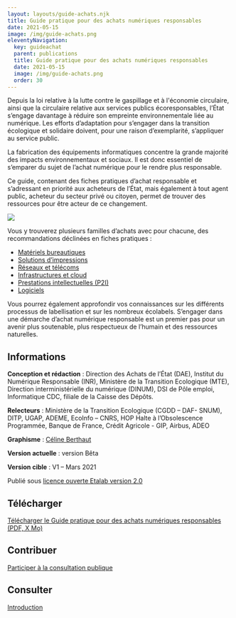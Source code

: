 ```yaml
---
layout: layouts/guide-achats.njk
title: Guide pratique pour des achats numériques responsables
date: 2021-05-15
image: /img/guide-achats.png
eleventyNavigation:
  key: guideachat
  parent: publications
  title: Guide pratique pour des achats numériques responsables
  date: 2021-05-15
  image: /img/guide-achats.png
  order: 30
---
```


Depuis la loi relative à la lutte contre le gaspillage et à l'économie circulaire, ainsi que la circulaire relative aux services publics écoresponsables, l’État s’engage davantage à réduire son empreinte environnementale liée au numérique. Les efforts d’adaptation pour s’engager dans la transition écologique et solidaire doivent, pour une raison d’exemplarité, s’appliquer au service public. 

La fabrication des équipements informatiques concentre la grande majorité des impacts environnementaux et sociaux. Il est donc essentiel de s’emparer du sujet de l’achat numérique pour le rendre plus responsable.

Ce guide, contenant des fiches pratiques d’achat responsable et s’adressant en priorité aux acheteurs de l’État, mais également à tout agent public, acheteur du secteur privé ou citoyen, permet de trouver des ressources pour être acteur de ce changement.

![](/img/guide-achats.png)

Vous y trouverez plusieurs familles d’achats avec pour chacune, des recommandations déclinées en fiches pratiques :

* [Matériels bureautiques](/publications/guide-pratique-achats-numeriques-responsables/fiches-pratiques/bureautique/)
* [Solutions d’impressions](/publications/guide-pratique-achats-numeriques-responsables/fiches-pratiques/impression/)
* [Réseaux et télécoms](/publications/guide-pratique-achats-numeriques-responsables/fiches-pratiques/reseaux/)
* [Infrastructures et cloud](/publications/guide-pratique-achats-numeriques-responsables/fiches-pratiques/hebergement/)
* [Prestations intellectuelles (P2I)](/publications/guide-pratique-achats-numeriques-responsables/fiches-pratiques/prestations-intellectuelles/)
* [Logiciels](/publications/guide-pratique-achats-numeriques-responsables/fiches-pratiques/logiciels/)

Vous pourrez également approfondir vos connaissances sur les différents processus de labellisation et sur les nombreux écolabels.
S’engager dans une démarche d’achat numérique responsable est un premier pas pour un avenir plus soutenable, plus respectueux de l’humain et des ressources naturelles.

## Informations

**Conception et rédaction** : Direction des Achats de l’État (DAE), Institut du Numérique Responsable (INR), Ministère de la Transition Ecologique (MTE), Direction interministérielle du numérique (DINUM), DSI de Pôle emploi, Informatique CDC, filiale de la Caisse des Dépôts.

**Relecteurs** : Ministère de la Transition Ecologique (CGDD – DAF- SNUM), DITP, UGAP, ADEME, EcoInfo – CNRS, HOP Halte à l’Obsolescence Programmée, Banque de France, Crédit Agricole - GIP, Airbus, ADEO

**Graphisme** : [Céline Berthaut](https://celineberthaut.fr/)

**Version actuelle** : version Bêta

**Version cible** : V1 – Mars 2021

Publié sous [licence ouverte Etalab version 2.0](https://github.com/etalab/licence-ouverte/blob/master/LO.md)

## Télécharger

<a class="fr-link fr-fi-arrow-down-line fr-link--icon-left" target="_self" href="#">Télécharger le Guide pratique pour des achats numériques responsables (PDF, X Mo)</a>

## Contribuer

<a class="fr-link fr-fi-arrow-right-line fr-link--icon-right" href="#">Participer à la consultation publique</a>

## Consulter

<a class="fr-link fr-fi-arrow-right-line fr-link--icon-right" href="/publications/guide-pratique-achats-numeriques-responsables/introduction">Introduction</a>
